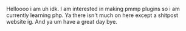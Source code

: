 Helloooo i am uh idk. I am interested in making pmmp plugins so i am currently learning php.
Ya there isn't much on here except a shitpost website ig.
And ya um have a great day bye.
